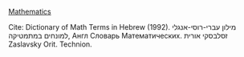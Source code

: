 <ins>Mathematics</ins> 

Cite: Dictionary of Math Terms in Hebrew (1992). מילון עברי-רוסי-אנגלי למונחים במתמטיקה, Англ Словарь Математических. זסלבסקי אורית Zaslavsky Orit. Technion.
